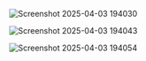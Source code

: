 ![Screenshot 2025-04-03 194030](https://github.com/user-attachments/assets/e93bc910-a55b-4d15-9a19-2ce36c7028db)

![Screenshot 2025-04-03 194043](https://github.com/user-attachments/assets/a3a67c4a-f6d9-4ca9-bc29-c4669505fd0b)

![Screenshot 2025-04-03 194054](https://github.com/user-attachments/assets/d1c042c6-16f9-43c1-a08d-e1f42f20da76)
